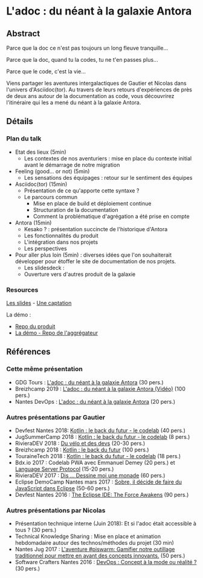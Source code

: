 # L'adoc : du néant à la galaxie Antora

## Abstract

Parce que la doc ce n'est pas toujours un long fleuve tranquille...

Parce que la doc, quand tu la codes, tu ne t'en passes plus...

Parce que le code, c'est la vie...

Viens partager les aventures intergalactiques de Gautier et Nicolas dans l'univers d'Asciidoc(tor).
Au travers de leurs retours d'expériences de près de deux ans autour de la documentation as code, vous découvrirez l'itinéraire qui les a mené du néant à la galaxie Antora.


## Détails

### Plan du talk

* Etat des lieux (5min)
  * Les contextes de nos aventuriers : mise en place du contexte initial avant le démarrage de notre migration
* Feeling (good... or not) (5min)
  * Les sensations des équipages : retour sur le sentiment des équipes
* Asciidoc(tor) (15min)
  * Présentation de ce qu'apporte cette syntaxe ?
  * Le parcours commun
    * Mise en place de build et déploiement continue
    * Structuration de la documentation
    * Comment la problématique d'agrégation a été prise en compte
* Antora (15min)
    * Kesako ? : présentation succincte de l'historique d'Antora
    * Les fonctionnalités du produit
    * L'intégration dans nos projets
    * Les perspectives
* Pour aller plus loin (5min) : diverses idées que l'on souhaiterait développer pour étoffer le site  de documentation de nos projets.
    * Les slidesdeck :
    * Ouverture vers d'autres produit de la galaxie

### Resources

[Les slides]( ./antora-2019/#/) - 
[Une captation](https://www.youtube.com/watch?v=67QMncs1wvw)

La démo : 
* [Repo du produit](https://github.com/arcanneero/galaxie-antora-demo)
* [La démo - Repo de l'aggrégateur](https://github.com/arcanneero/galaxie-antora-demo-playbook)

## Références

### Cette même présentation

* GDG Tours : [L'adoc : du néant à la galaxie Antora](https://www.meetup.com/fr-FR/GDG-Tours/events/259980415/) (30 pers.)
* Breizhcamp 2019 : [L'adoc : du néant à la galaxie Antora (Vidéo)](https://www.youtube.com/watch?v=67QMncs1wvw) (100 pers.)
* Nantes DevOps : [L'adoc : du néant à la galaxie Antora](https://www.meetup.com/fr-FR/Nantes-DevOps/events/259469585/) (20 pers.)

### Autres présentations par Gautier 

* Devfest Nantes 2018: [Kotlin : le back du futur - le codelab](https://devfest.gdgnantes.com/schedule/day2?sessionId=129) (40 pers.)
* JugSummerCamp 2018 : [Kotlin : le back du futur - le codelab](http://www.jugsummercamp.org/edition/9/presentation/1223) (8 pers.)
* RivieraDEV 2018 : [Du vélo et des devs](http://2018.rivieradev.fr/session/356) (20-30 pers.)
* Breizhcamp 2018 : [Kotlin : le back du futur](https://www.youtube.com/watch?v=KpUHaMhYIUk) (100 pers.)
* TouraineTech 2018 : [Kotlin : le back du futur - le codelab](https://2018.touraine.tech/agenda.html#3022) (18 pers.)
* Bdx.io 2017 : Codelab PWA avec Emmanuel Demey (20 pers.) et [Language Server Protocol](https://www.youtube.com/watch?v=7_0mUwkPC7M) (15-20 pers.)
* RivieraDEV 2017 : [Dis … Dessine moi une monade](http://2017.rivieradev.fr/session/184) (60 pers.)
* Eclipse DemoCamp Nantes mars 2017 : [Sobre, il décide de faire du JavaScript dans Eclipse](https://www.meetup.com/fr-FR/Communaute-Eclipse-Nantes/events/238024071/) (50-60 pers.)
* Devfest Nantes 2016 : [The Eclipse IDE: The Force Awakens](https://www.youtube.com/watch?v=UE9BjyZxN3U) (90 pers.)

### Autres présentations par Nicolas

* Présentation technique interne (Juin 2018): Et si l'adoc était accessible à tous ? (30 pers.)
* Technical Knowledge Sharing : Mise en place et animation hebdomadaire autour des technos/méthodes du projet (30 min)
* Nantes Jug 2017 : [L'aventure #piswarm: Gamifier notre outillage traditionnel pour mettre en avant des concepts innovants.](http://nantesjug.org/#/events/2017_12_14) (50 pers.)
* Software Crafters Nantes 2016 : [DevOps : Concept à la mode ou réalité ?](https://www.meetup.com/fr-FR/nantes-software-crafters-Nantes/events/235435543/) (30 pers.)



